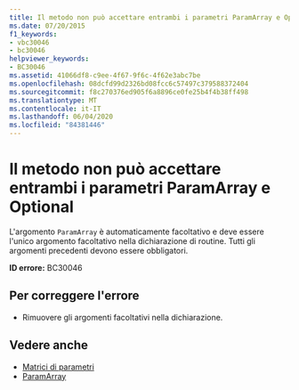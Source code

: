 ```yaml
---
title: Il metodo non può accettare entrambi i parametri ParamArray e Optional
ms.date: 07/20/2015
f1_keywords:
- vbc30046
- bc30046
helpviewer_keywords:
- BC30046
ms.assetid: 41066df8-c9ee-4f67-9f6c-4f62e3abc7be
ms.openlocfilehash: 08dcfd99d2326bd08fcc6c57497c379588372404
ms.sourcegitcommit: f8c270376ed905f6a8896ce0fe25b4f4b38ff498
ms.translationtype: MT
ms.contentlocale: it-IT
ms.lasthandoff: 06/04/2020
ms.locfileid: "84381446"
---
```

# <a name="method-cannot-have-both-a-paramarray-and-optional-parameters"></a>Il metodo non può accettare entrambi i parametri ParamArray e Optional
L'argomento `ParamArray` è automaticamente facoltativo e deve essere l'unico argomento facoltativo nella dichiarazione di routine. Tutti gli argomenti precedenti devono essere obbligatori.  
  
 **ID errore:** BC30046  
  
## <a name="to-correct-this-error"></a>Per correggere l'errore  
  
- Rimuovere gli argomenti facoltativi nella dichiarazione.  
  
## <a name="see-also"></a>Vedere anche

- [Matrici di parametri](../programming-guide/language-features/procedures/parameter-arrays.md)
- [ParamArray](../language-reference/modifiers/paramarray.md)
